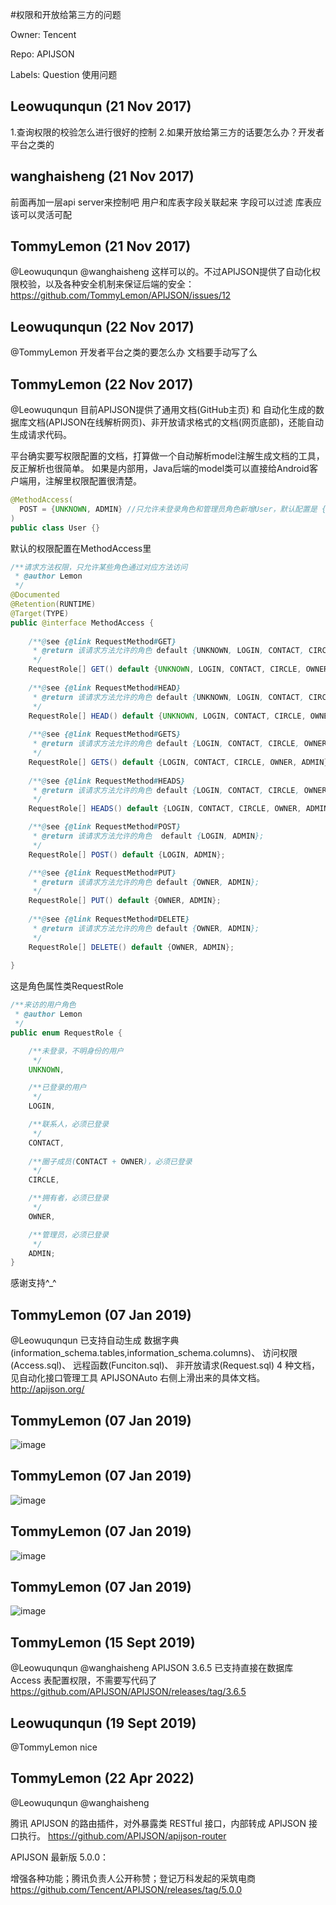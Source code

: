#权限和开放给第三方的问题

Owner: Tencent

Repo: APIJSON

Labels: Question 使用问题 

## Leowuqunqun (21 Nov 2017)

1.查询权限的校验怎么进行很好的控制
2.如果开放给第三方的话要怎么办？开发者平台之类的

## wanghaisheng (21 Nov 2017)

前面再加一层api server来控制吧  用户和库表字段关联起来 字段可以过滤 库表应该可以灵活可配

## TommyLemon (21 Nov 2017)

@Leowuqunqun @wanghaisheng 
这样可以的。不过APIJSON提供了自动化权限校验，以及各种安全机制来保证后端的安全：
https://github.com/TommyLemon/APIJSON/issues/12

## Leowuqunqun (22 Nov 2017)

 @TommyLemon 开发者平台之类的要怎么办  文档要手动写了么

## TommyLemon (22 Nov 2017)

@Leowuqunqun 
目前APIJSON提供了通用文档(GitHub主页) 和 自动化生成的数据库文档(APIJSON在线解析网页)、非开放请求格式的文档(网页底部)，还能自动生成请求代码。

平台确实要写权限配置的文档，打算做一个自动解析model注解生成文档的工具，反正解析也很简单。
如果是内部用，Java后端的model类可以直接给Android客户端用，注解里权限配置很清楚。
```java
@MethodAccess(
  POST = {UNKNOWN, ADMIN} //只允许未登录角色和管理员角色新增User，默认配置是 {LOGIN, ADMIN}
)
public class User {}
```

默认的权限配置在MethodAccess里
```java
/**请求方法权限，只允许某些角色通过对应方法访问
 * @author Lemon
 */
@Documented
@Retention(RUNTIME)
@Target(TYPE)
public @interface MethodAccess {
	
	/**@see {@link RequestMethod#GET}
	 * @return 该请求方法允许的角色 default {UNKNOWN, LOGIN, CONTACT, CIRCLE, OWNER, ADMIN};
	 */
	RequestRole[] GET() default {UNKNOWN, LOGIN, CONTACT, CIRCLE, OWNER, ADMIN};
	
	/**@see {@link RequestMethod#HEAD}
	 * @return 该请求方法允许的角色 default {UNKNOWN, LOGIN, CONTACT, CIRCLE, OWNER, ADMIN};
	 */
	RequestRole[] HEAD() default {UNKNOWN, LOGIN, CONTACT, CIRCLE, OWNER, ADMIN};
	
	/**@see {@link RequestMethod#GETS}
	 * @return 该请求方法允许的角色 default {LOGIN, CONTACT, CIRCLE, OWNER, ADMIN};
	 */
	RequestRole[] GETS() default {LOGIN, CONTACT, CIRCLE, OWNER, ADMIN};
	
	/**@see {@link RequestMethod#HEADS}
	 * @return 该请求方法允许的角色 default {LOGIN, CONTACT, CIRCLE, OWNER, ADMIN};
	 */
	RequestRole[] HEADS() default {LOGIN, CONTACT, CIRCLE, OWNER, ADMIN};

	/**@see {@link RequestMethod#POST}
	 * @return 该请求方法允许的角色  default {LOGIN, ADMIN};
	 */
	RequestRole[] POST() default {LOGIN, ADMIN};

	/**@see {@link RequestMethod#PUT}
	 * @return 该请求方法允许的角色 default {OWNER, ADMIN};
	 */
	RequestRole[] PUT() default {OWNER, ADMIN};
	
	/**@see {@link RequestMethod#DELETE}
	 * @return 该请求方法允许的角色 default {OWNER, ADMIN};
	 */
	RequestRole[] DELETE() default {OWNER, ADMIN};
	
}
```

这是角色属性类RequestRole
```java
/**来访的用户角色
 * @author Lemon
 */
public enum RequestRole {

	/**未登录，不明身份的用户
	 */
	UNKNOWN,

	/**已登录的用户
	 */
	LOGIN,

	/**联系人，必须已登录
	 */
	CONTACT,
	
	/**圈子成员(CONTACT + OWNER)，必须已登录
	 */
	CIRCLE,

	/**拥有者，必须已登录
	 */
	OWNER,

	/**管理员，必须已登录
	 */
	ADMIN;
}
```

感谢支持^_^

## TommyLemon (07 Jan 2019)

@Leowuqunqun 
已支持自动生成 
数据字典(information_schema.tables,information_schema.columns)、
访问权限(Access.sql)、
远程函数(Funciton.sql)、
非开放请求(Request.sql) 
4 种文档，
见自动化接口管理工具 APIJSONAuto 右侧上滑出来的具体文档。
http://apijson.org/

## TommyLemon (07 Jan 2019)

![image](https://user-images.githubusercontent.com/5738175/50748068-64e7df00-1272-11e9-8fbb-1fc4b1af8188.png)


## TommyLemon (07 Jan 2019)

![image](https://user-images.githubusercontent.com/5738175/50748083-77621880-1272-11e9-92a1-2779be6433a4.png)


## TommyLemon (07 Jan 2019)

![image](https://user-images.githubusercontent.com/5738175/50748092-88128e80-1272-11e9-87a9-0c43569837db.png)


## TommyLemon (07 Jan 2019)

![image](https://user-images.githubusercontent.com/5738175/50748098-93fe5080-1272-11e9-8bd7-ea57017a91f3.png)


## TommyLemon (15 Sept 2019)

 @Leowuqunqun @wanghaisheng  APIJSON 3.6.5 已支持直接在数据库 Access 表配置权限，不需要写代码了
https://github.com/APIJSON/APIJSON/releases/tag/3.6.5

## Leowuqunqun (19 Sept 2019)

@TommyLemon nice 

## TommyLemon (22 Apr 2022)

@Leowuqunqun @wanghaisheng 

腾讯 APIJSON 的路由插件，对外暴露类 RESTful 接口，内部转成 APIJSON 接口执行。
https://github.com/APIJSON/apijson-router

APIJSON 最新版 5.0.0：

增强各种功能；腾讯负责人公开称赞；登记万科发起的采筑电商
https://github.com/Tencent/APIJSON/releases/tag/5.0.0

